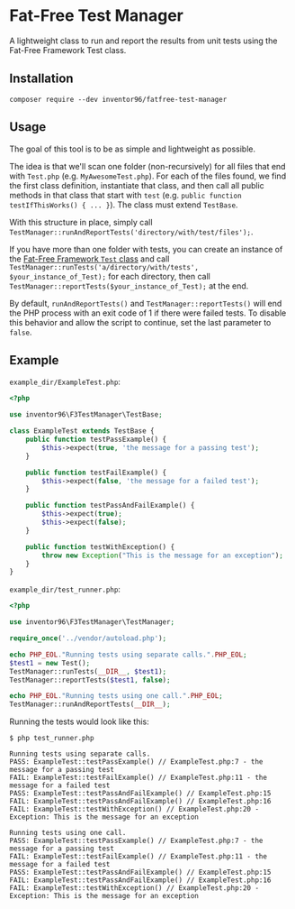 # Fat-Free Test Manager
A lightweight class to run and report the results from unit tests using the Fat-Free Framework Test class.

## Installation
```
composer require --dev inventor96/fatfree-test-manager
```

## Usage
The goal of this tool is to be as simple and lightweight as possible.

The idea is that we'll scan one folder (non-recursively) for all files that end with `Test.php` (e.g. `MyAwesomeTest.php`). For each of the files found, we find the first class definition, instantiate that class, and then call all public methods in that class that start with `test` (e.g. `public function testIfThisWorks() { ... }`). The class must extend `TestBase`.

With this structure in place, simply call `TestManager::runAndReportTests('directory/with/test/files');`.

If you have more than one folder with tests, you can create an instance of the [Fat-Free Framework `Test` class](https://fatfreeframework.com/3.7/test) and call `TestManager::runTests('a/directory/with/tests', $your_instance_of_Test);` for each directory, then call `TestManager::reportTests($your_instance_of_Test);` at the end.

By default, `runAndReportTests()` and `TestManager::reportTests()` will end the PHP process with an exit code of 1 if there were failed tests. To disable this behavior and allow the script to continue, set the last parameter to `false`.

## Example
`example_dir/ExampleTest.php`:
```php
<?php

use inventor96\F3TestManager\TestBase;

class ExampleTest extends TestBase {
	public function testPassExample() {
		$this->expect(true, 'the message for a passing test');
	}

	public function testFailExample() {
		$this->expect(false, 'the message for a failed test');
	}

	public function testPassAndFailExample() {
		$this->expect(true);
		$this->expect(false);
	}

	public function testWithException() {
		throw new Exception("This is the message for an exception");
	}
}
```

`example_dir/test_runner.php`:
```php
<?php

use inventor96\F3TestManager\TestManager;

require_once('../vendor/autoload.php');

echo PHP_EOL."Running tests using separate calls.".PHP_EOL;
$test1 = new Test();
TestManager::runTests(__DIR__, $test1);
TestManager::reportTests($test1, false);

echo PHP_EOL."Running tests using one call.".PHP_EOL;
TestManager::runAndReportTests(__DIR__);
```

Running the tests would look like this:
```
$ php test_runner.php 

Running tests using separate calls.
PASS: ExampleTest::testPassExample() // ExampleTest.php:7 - the message for a passing test
FAIL: ExampleTest::testFailExample() // ExampleTest.php:11 - the message for a failed test
PASS: ExampleTest::testPassAndFailExample() // ExampleTest.php:15
FAIL: ExampleTest::testPassAndFailExample() // ExampleTest.php:16
FAIL: ExampleTest::testWithException() // ExampleTest.php:20 - Exception: This is the message for an exception

Running tests using one call.
PASS: ExampleTest::testPassExample() // ExampleTest.php:7 - the message for a passing test
FAIL: ExampleTest::testFailExample() // ExampleTest.php:11 - the message for a failed test
PASS: ExampleTest::testPassAndFailExample() // ExampleTest.php:15
FAIL: ExampleTest::testPassAndFailExample() // ExampleTest.php:16
FAIL: ExampleTest::testWithException() // ExampleTest.php:20 - Exception: This is the message for an exception
```
